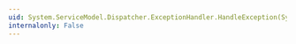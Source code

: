 ```yaml
---
uid: System.ServiceModel.Dispatcher.ExceptionHandler.HandleException(System.Exception)
internalonly: False
---
```

